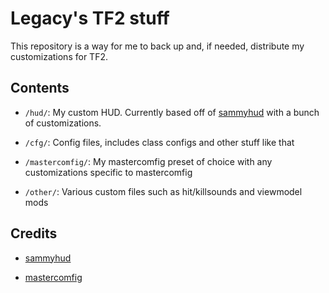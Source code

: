 # Legacy's TF2 stuff

This repository is a way for me to back up and, if needed, distribute my customizations for TF2.

## Contents

- `/hud/`: My custom HUD. Currently based off of [sammyhud](https://github.com/sammybun/sammyhud) with a bunch of customizations.

- `/cfg/`: Config files, includes class configs and other stuff like that

- `/mastercomfig/`: My mastercomfig preset of choice with any customizations specific to mastercomfig

- `/other/`: Various custom files such as hit/killsounds and viewmodel mods

## Credits

- [sammyhud](https://github.com/sammybun/sammyhud)

- [mastercomfig](https://mastercomfig.com)
